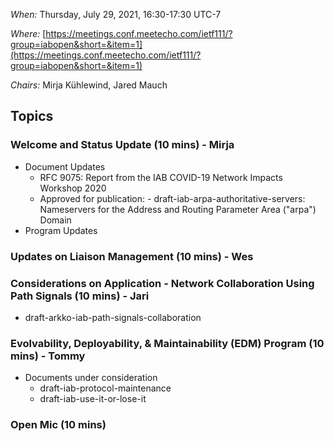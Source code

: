 *When:* Thursday, July 29, 2021, 16:30-17:30 UTC-7

*Where:* [https://meetings.conf.meetecho.com/ietf111/?group=iabopen&short=&item=1](https://meetings.conf.meetecho.com/ietf111/?group=iabopen&short=&item=1)

*Chairs:* Mirja Kühlewind, Jared Mauch

## Topics

### Welcome and Status Update (10 mins) -  Mirja
* Document Updates
  - RFC 9075: Report from the IAB COVID-19 Network Impacts Workshop 2020
  - Approved for publication:
        - draft-iab-arpa-authoritative-servers: Nameservers for the Address and Routing Parameter Area ("arpa") Domain
* Program Updates

### Updates on Liaison Management  (10 mins) - Wes

### Considerations on Application - Network Collaboration Using Path Signals (10 mins) - Jari
* draft-arkko-iab-path-signals-collaboration

### Evolvability, Deployability, & Maintainability (EDM) Program (10 mins) - Tommy
* Documents under consideration
  - draft-iab-protocol-maintenance
  - draft-iab-use-it-or-lose-it

### Open Mic (10 mins)
